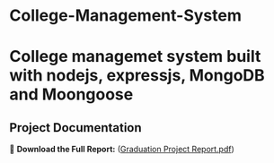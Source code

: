 # College-Management-System
# College managemet system built with nodejs, expressjs, MongoDB and Moongoose

## Project Documentation 

📂 **Download the Full Report:** 
([Graduation Project Report.pdf](https://github.com/AhmedYousry55/College-Management-System/blob/main/Graduation%20Project%20Report.pdf))

